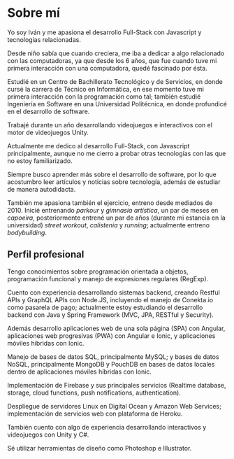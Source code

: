 # Sobre mí

Yo soy Iván y me apasiona el desarrollo Full-Stack con Javascript y tecnologías relacionadas.

Desde niño sabía que cuando creciera, me iba a dedicar a algo relacionado con las computadoras, ya que desde los 6 años, que fue cuando tuve mi primera interacción con una computadora, quedé fascinado por ésta.

Estudié en un Centro de Bachillerato Tecnológico y de Servicios, en donde cursé la carrera de Técnico en Informática, en ese momento tuve mi primera interacción con la programación como tal; también estudié Ingeniería en Software en una Universidad Politécnica, en donde profundicé en el desarrollo de software.

Trabajé durante un año desarrollando videojuegos e interactivos con el motor de videojuegos Unity.

Actualmente me dedico al desarrollo Full-Stack, con Javascript principalmente, aunque no me cierro a probar otras tecnologías con las que no estoy familiarizado.

Siempre busco aprender más sobre el desarrollo de software, por lo que acostumbro leer artículos y noticias sobre tecnología, además de estudiar de manera autodidacta.

También me apasiona también el ejercicio, entreno desde mediados de 2010. Inicié entrenando *parkour* y *gimnasia artística*, un par de meses en *capoeira*, posteriormente entrené un par de años (durante mi estancia en la universidad) *street workout*, *calistenia* y *running*; actualmente entreno *bodybuilding*.

## Perfil profesional

Tengo conocimientos sobre programación orientada a objetos, programación funcional y manejo de expresiones regulares (RegExp).

Cuento con experiencia desarrollando sistemas backend, creando Restful APIs y GraphQL APIs con Node.JS, incluyendo el manejo de Conekta.io como pasarela de pago; actualmente estoy estudiando el desarrollo backend con Java y Spring Framework (MVC, JPA, RESTful y Security).

Además desarrollo aplicaciones web de una sola página (SPA) con Angular, aplicaciones web progresivas (PWA) con Angular e Ionic, y aplicaciones móviles híbridas con Ionic.

Manejo de bases de datos SQL, principalmente MySQL; y bases de datos NoSQL, principalmente MongoDB y PouchDB en bases de datos locales dentro de aplicaciones móviles híbridas con Ionic.

Implementación de Firebase y sus principales servicios (Realtime database, storage, cloud functions, push notifications, authentication).

Despliegue de servidores Linux en Digital Ocean y Amazon Web Services; implementación de servicios web con plataforma de Heroku.

También cuento con algo de experiencia desarrollando interactivos y videojuegos con Unity y C#.

Sé utilizar herramientas de diseño como Photoshop e Illustrator.